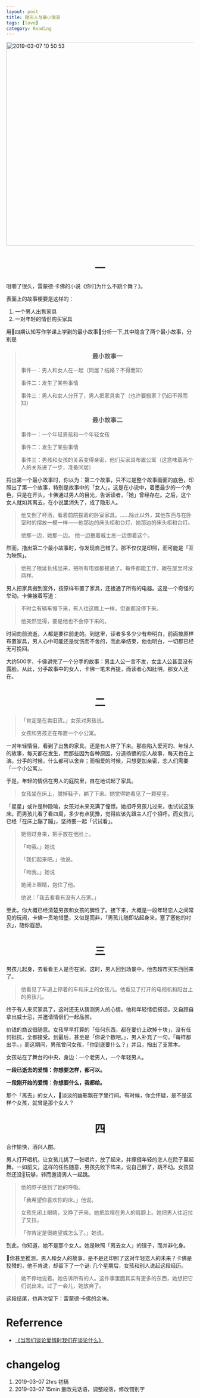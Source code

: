 ```yaml
---
layout: post
title: 隐形人与最小故事
tags: [love]
category: Reading
---
```






<img width="545" alt="2019-03-07 10 50 53" src="https://user-images.githubusercontent.com/23351109/53928990-36964c80-40c7-11e9-8f6d-6b21816c7b7a.png">

# <center> 一

咀嚼了很久，雷蒙德·卡佛的小说《你们为什么不跳个舞？》。

表面上的故事梗要是这样的：

1. 一个男人出售家具
2. 一对年轻的情侣购买家具

用四期认知写作学课上学到的最小故事分析一下,其中隐含了两个最小故事，分别是

> ### <center>最小故事一
>
> 事件一：男人和女人在一起（同居？结婚？不得而知）
>
> 事件二：发生了某些事情
>
> 事件三：男人和女人分开了，男人把家具卖了（也许要搬家？仍旧不得而知）
>
> ### <center>最小故事二
>
> 事件一：一个年轻男孩和一个年轻女孩
>
> 事件二：发生了某些事情
>
> 事件三：男孩和女孩的关系变得亲密，他们买家具布置公寓（这意味着两个人的关系进了一步，准备同居）

捋出第一个最小故事时，你以为：第二个故事，只不过是整个故事画面的底色，印照出了第一个故事，特别是故事中的「女人」。这是在小说中，着墨最少的一个角色，只是在开头，卡佛通过男人的目光，告诉读者，「她」曾经存在。之后，这个女人就如其离去，在小说里消失了，成了隐形人。

> 他又倒了杯酒，看着前院摆着的卧室家具。……除此以外，其他东西与在卧室时的摆放一模一样——他那边的床头柜和台灯，她那边的床头柜和台灯。
>
> 他那一边，她那一边。
> 他一边抿着威士忌一边想着这个。

然而，撸出第二个最小故事时，你发现自己错了。那不仅仅是印照，而可能是「互为映照」。

> 他拖了根延长线出来，把所有电器都接通了。每件都能工作，跟在屋里时没两样。

男人把家具搬到室外，按原样布置了家具，还接通了所有的电器。这是一个奇怪的举动。卡佛接着写道：

> 不时会有辆车慢下来，有人往这瞧上一样。但谁都没停下来。
>
> 他突然觉得，要是他也不会停下来的。

时间向前流逝，人都是要往前走的。到这里，读者多多少少有些明白，前面按原样布置家具，男人心中可能还是忧伤而不舍的，而此举结束，他也明白，一切都已经无可挽回。

大约500字，卡佛讲完了一个分手的故事：男主人公一言不发，女主人公甚至没有露脸。从此，分手故事中的女人，卡佛一笔未再提，而读者心知肚明，那女人还在。

# <center> 二

> 「肯定是在卖旧货。」女孩对男孩说。
>
> 女孩和男孩正在布置一个小公寓。

一对年轻情侣，看到了出售的家具。还是有人停了下来。那些陷入爱河的、年轻人的故事，每天都在发生，而那些因为各种原因，分道扬镳的恋人故事，每天也在上演。分手的时候，什么都可以舍弃；而相爱的时候，只想更加亲密，恋人们需要「一个小公寓」。

于是，年轻的情侣在男人的庭院里，自在地试起了家具。

> 女孩坐在床上，脱掉鞋子，躺了下来。她觉得她看见了一颗星星。

「星星」或许是种隐喻，女孩对未来充满了憧憬。她招呼男孩儿过来，也试试这张床。而男孩儿看了看四周，多少有点犹豫，觉得应该先跟主人打个招呼。而女孩儿已经「在床上蹦了蹦」，坚持要一起「试试看」。

> 她侧过身来，把手放在他脸上。
>
> 「吻我。」她说
>
> 「我们起来吧。」他说。
>
> 「吻我。」她说
>
> 她闭上眼睛，抱住了他。
>
> 他说：「我去看看有没有人在家。」

至此，你大概已经清楚男孩和女孩的脾性了。接下来，大概是一段年轻恋人之间常见的玩闹，卡佛一贯地惜墨，又似是而非，「男孩儿随即站起身来，塞了塞他的衬衣」，随你遐想。

# <center> 三

男孩儿起身，去看看主人是否在家。这时，男人回到场景中，他去超市买东西回来了。

> 他看见了车道上停着的车和床上的女孩儿。他看见了打开的电视机和阳台上的男孩儿。

终于有人来买家具了，这时还无从猜测男人的心情。他和年轻情侣搭话，又自顾自拿出威士忌，并邀请情侣们一起品尝。

价钱的商议很随意。女孩早早打算的「任何东西，都在要价上砍掉十块」，没有任何抵抗，全都接受。到最后，甚至是「你说个数吧。」，男人补充了一句，「每样都出手。」而这期间，男孩曾问女孩，「你到底要什么？」并且，掏出了支票本。

女孩站在了舞台的中央，身边：一个老男人，一个年轻男人。

**一段已逝去的爱情：你想要怎样，都可以。**

**一段刚开始的爱情：你想要什么，我都给。**

那个「离去」的女人，淡淡的幽影飘在字里行间。有时候，你会怀疑，是不是这样个女孩，就曾是那个女人？

# <center> 四

合作愉快，酒兴人酣。

男人打开唱机，让女孩儿挑了一张唱片，放了起来，并撺掇年轻的恋人在院子里起舞。一如前文，这样的任性随意，男孩先败下阵来，说自己醉了，跳不动。女孩显然还没玩够，转而邀请男人一起跳。

> 他的脖子感到了她的呼吸。
>
> 「我希望你喜欢你的床。」他说。
>
> 女孩先闭上眼睛，又睁了开来。她把脸埋在男人的肩膀上。她把男人往近拉了又拉。
>
> 「你肯定是很绝望或怎么了。」她说。

到此，你知道，她不是那个女人。她是映照「离去女人」的镜子，而并非化身。

你甚至推测，男人和女人的故事，是不是还印照了这对年轻恋人的未来？卡佛是狡猾的，他不肯说，却留下了一个谜: 几个星期后，女孩和别人说起这段经历。

> 她不停地说着。她告诉所有的人。这件事里面其实有更多的东西，她想把它们说出来。过了一会儿，她放弃了。

这段结尾，也再次留下：雷蒙德·卡佛的余味。

# Referrence
- [《当我们谈论爱情时我们在谈论什么》](https://book.douban.com/subject/4010969/)


# changelog
1. 2019-03-07 2hrs 初稿
2. 2019-03-07 15min 删改元话语，调整段落，修改错别字
